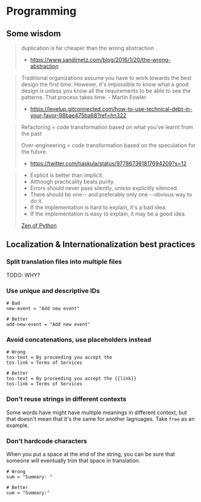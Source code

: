 # Programming

## Some wisdom

> duplication is far cheaper than the wrong abstraction
> - https://www.sandimetz.com/blog/2016/1/20/the-wrong-abstraction

> Traditional organizations assume you have to work towards the best design the first time. However, it's impossible to know what a good design is unless you know all the requirements to be able to see the patterns. That process takes time. - Martin Fowler
> - https://levelup.gitconnected.com/how-to-use-technical-debt-in-your-favor-98bae475ba68?ref=hn322

> Refactoring = code transformation based on what you’ve learnt from the past
>
> Over-engineering = code transformation based on the speculation for the future.
> - https://twitter.com/tjaskula/status/977867361817694209?s=12




> - Explicit is better than implicit.
> - Although practicality beats purity.
> - Errors should never pass silently, unless explicitly silenced.
> - There should be one-- and preferably only one --obvious way to do it.
> - If the implementation is hard to explain, it's a bad idea.
> - If the implementation is easy to explain, it may be a good idea.
> 
> [Zen of Python](https://www.python.org/dev/peps/pep-0020/#id3)


## Localization & Internationalization best practices

### Split translation files into multiple files 

TODO: WHY?

### Use unique and descriptive IDs

```
# Bad
new-event = "Add new event"

# Better
add-new-event = "Add new event"
```

### Avoid concatenations, use placeholders instead

```
# Wrong 
tos-text = By proceeding you accept the
tos-link = Terms of Services

# Better
tos-text = By proceeding you accept the {{link}}
tos-link = Terms of Services
```

### Don't reuse strings in different contexts

Some words have might have multiple meanings in different context, but that doesn't mean that it's the same for another lagnuages. Take `free` as an example.

### Don't hardcode characters

When you put a space at the end of the string, you can be sure that someone will eventually trim that space in translation. 

```
# Wrong
sum = "Summary: "

# Better
sum = "Summary:"
```

